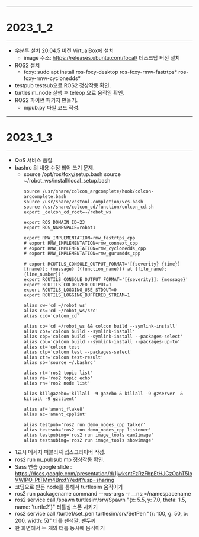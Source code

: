 - - -
# 2023_1_2
- - -
* 우분투 설치 20.04.5 버전 VirtualBox에 설치
    * image 주소: https://releases.ubuntu.com/focal/ 데스크탑 버전 설치
* ROS2 설치
    * foxy: sudo apt install ros-foxy-desktop ros-foxy-rmw-fastrtps* ros-foxy-rmw-cyclonedds*
* testpub testsub으로 ROS2 정상작동 확인.
* turtlesim_node 실행 후 teleop 으로 움직임 확인.
* ROS2 파이썬 패키지 만들기.
    * mpub.py 파일 코드 작성.


- - - 
# 2023_1_3
- - -
* QoS 서비스 품질.
* bashrc 의 내용 수정 띄어 쓰기 문제.
    * source /opt/ros/foxy/setup.bash source ~/robot_ws/install/local_setup.bash
        ```
        source /usr/share/colcon_argcomplete/hook/colcon-argcomplete.bash
        source /usr/share/vcstool-completion/vcs.bash
        source /usr/share/colcon_cd/function/colcon_cd.sh
        export _colcon_cd_root=~/robot_ws

        export ROS_DOMAIN_ID=23
        export ROS_NAMESPACE=robot1

        export RMW_IMPLEMENTATION=rmw_fastrtps_cpp
        # export RMW_IMPLEMENTATION=rmw_connext_cpp
        # export RMW_IMPLEMENTATION=rmw_cyclonedds_cpp
        # export RMW_IMPLEMENTATION=rmw_gurumdds_cpp

        # export RCUTILS_CONSOLE_OUTPUT_FORMAT='[{severity} {time}] [{name}]: {message} ({function_name}() at {file_name}:{line_number})'
        export RCUTILS_CONSOLE_OUTPUT_FORMAT='[{severity}]: {message}'
        export RCUTILS_COLORIZED_OUTPUT=1
        export RCUTILS_LOGGING_USE_STDOUT=0
        export RCUTILS_LOGGING_BUFFERED_STREAM=1

        alias cw='cd ~/robot_ws'
        alias cs='cd ~/robot_ws/src'
        alias ccd='colcon_cd'

        alias cb='cd ~/robot_ws && colcon build --symlink-install'
        alias cbs='colcon build --symlink-install'
        alias cbp='colcon build --symlink-install --packages-select'
        alias cbu='colcon build --symlink-install --packages-up-to'
        alias ct='colcon test'
        alias ctp='colcon test --packages-select'
        alias ctr='colcon test-result'
        alias sb='source ~/.bashrc'

        alias rt='ros2 topic list'
        alias re='ros2 topic echo'
        alias rn='ros2 node list'

        alias killgazebo='killall -9 gazebo & killall -9 gzserver  & killall -9 gzclient'

        alias af='ament_flake8'
        alias ac='ament_cpplint'

        alias testpub='ros2 run demo_nodes_cpp talker'
        alias testsub='ros2 run demo_nodes_cpp listener'
        alias testpubimg='ros2 run image_tools cam2image'
        alias testsubimg='ros2 run image_tools showimage'
        ```
* 1교시 메세지 퍼블리셔 섭스크라이버 작성.
* ros2 run m_pubsub mp 정상작동 확인.
* Sass 연습 google slide : https://docs.google.com/presentation/d/1jwksntFzRzFbpEtHJCzOahT5loVWIPO-PtTMm4BnxtY/edit?usp=sharing
* 코딩으로 만든 node를 통해서 turtlesim 움직이기
* ros2 run packagename command --ros-args -r __ns:=/namespacename
* ros2 service call /spawn turtlesim/srv/Spawn "{x: 5.5, y: 7.0, theta: 1.5, name: 'turtle2'}" 터틀심 스폰 시키기
* ros2 service call /turtle1/set_pen turtlesim/srv/SetPen "{r: 100, g: 50, b: 200, width: 5}" 터틀 팬색깔, 팬두께 
* 한 화면에서 두 개의 터틀 동시에 움직이기